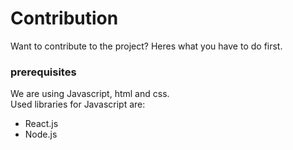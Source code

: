 # Contribution
Want to contribute to the project?
Heres what you have to do first.

### prerequisites
We are using Javascript, html and css.  
Used libraries for Javascript are:
- React.js  
- Node.js  


